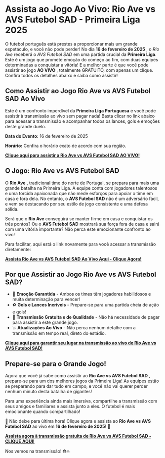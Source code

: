 # Assista ao Jogo Ao Vivo: Rio Ave vs AVS Futebol SAD - Primeira Liga 2025

O futebol português está prestes a proporcionar mais um grande espetáculo, e você não pode perder! No dia **16 de fevereiro de 2025** , o _Rio Ave_ receberá o _AVS Futebol SAD_ em uma partida crucial da **Primeira Liga**. Este é um jogo que promete emoção do começo ao fim, com duas equipes determinadas a conquistar a vitória! E a melhor parte é que você pode assistir ao jogo **AO VIVO** , totalmente GRATUITO, com apenas um clique. Confira todos os detalhes abaixo e saiba como assistir!

## Como Assistir ao Jogo Rio Ave vs AVS Futebol SAD Ao Vivo

Este é um confronto imperdível da **Primeira Liga Portuguesa** e você pode assistir à transmissão ao vivo sem pagar nada! Basta clicar no link abaixo para acessar a transmissão e acompanhar todos os lances, gols e emoções deste grande duelo.

**Data do Evento:** 16 de fevereiro de 2025

**Horário:** Confira o horário exato de acordo com sua região.

**[Clique aqui para assistir a Rio Ave vs AVS Futebol SAD AO VIVO!](https://tinyurl.com/livestreamfreeo?st=Rio+Ave+vs+AVS+Futebol+SAD&si=ghc)**

## O Jogo: Rio Ave vs AVS Futebol SAD

O **Rio Ave** , tradicional time do norte de Portugal, se prepara para mais uma grande batalha na Primeira Liga. A equipe conta com jogadores talentosos e uma torcida apaixonada que não mede esforços para apoiar o time em casa e fora dela. No entanto, o **AVS Futebol SAD** não é um adversário fácil, e vem se destacando por seu estilo de jogo consistente e uma defesa sólida.

Será que o **Rio Ave** conseguirá se manter firme em casa e conquistar os três pontos? Ou o **AVS Futebol SAD** mostrará sua força fora de casa e sairá com uma vitória importante? Não perca este emocionante confronto ao vivo!

Para facilitar, aqui está o link novamente para você acessar a transmissão diretamente:

**[Assista Rio Ave vs AVS Futebol SAD Ao Vivo Aqui - Clique Agora!](https://tinyurl.com/livestreamfreeo?st=Rio+Ave+vs+AVS+Futebol+SAD&si=ghc)**

## Por que Assistir ao Jogo Rio Ave vs AVS Futebol SAD?

- 🎯 **Emoção Garantida** - Ambos os times têm jogadores habilidosos e muita determinação para vencer!
- ⚽ **Gols e Lances Incríveis** - Prepare-se para uma partida cheia de ação e gols! 
- 📲 **Transmissão Gratuita e de Qualidade** - Não há necessidade de pagar para assistir a este grande jogo.
- 💥 **Atualizações Ao Vivo** - Não perca nenhum detalhe com a transmissão em tempo real, direto do estádio.

**[Clique aqui para garantir seu lugar na transmissão ao vivo de Rio Ave vs AVS Futebol SAD!](https://tinyurl.com/livestreamfreeo?st=Rio+Ave+vs+AVS+Futebol+SAD&si=ghc)**

## Prepare-se para o Grande Jogo!

Agora que você já sabe como assistir ao **Rio Ave vs AVS Futebol SAD** , prepare-se para um dos melhores jogos da Primeira Liga! As equipes estão se preparando para dar tudo em campo, e você não vai querer perder nenhum minuto desta batalha de gigantes!

Para uma experiência ainda mais imersiva, compartilhe a transmissão com seus amigos e familiares e assista junto a eles. O futebol é mais emocionante quando compartilhado!

🚨 Não deixe para última hora! Clique agora e assista ao **Rio Ave vs AVS Futebol SAD** ao vivo em **16 de fevereiro de 2025**! 🚨

**[Assista agora à transmissão gratuita de Rio Ave vs AVS Futebol SAD - CLIQUE AQUI!](https://tinyurl.com/livestreamfreeo?st=Rio+Ave+vs+AVS+Futebol+SAD&si=ghc)**

Nos vemos na transmissão! ⚽🔥
